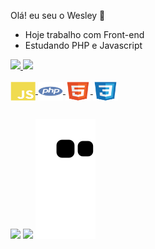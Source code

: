  Olá! eu seu o Wesley 🖖

- Hoje trabalho com Front-end
- Estudando PHP e Javascript

 <div style="display: inline_block">
  <a href="https://github.com/WesleyOliveira01">
  <img height="180em" src="https://github-readme-stats.vercel.app/api?username=WesleyOliveira01&show_icons=true&theme=dark&include_all_commits=true&count_private=false"/>
  <img  height="130em"  src="https://github-readme-stats.vercel.app/api/top-langs/?username=WesleyOliveira01&layout=compact&langs_count=7&theme=dark"/>
</div>
 <div style="display: inline_block"><br>
  <img align="center" alt="Wesley-Js" height="30" width="40" src="https://raw.githubusercontent.com/devicons/devicon/master/icons/javascript/javascript-plain.svg">
  <img align="center" alt="Wesley-Ts" height="30" width="40" src="https://github.com/devicons/devicon/blob/00f02ef57fb7601fd1ddcc2fe6fe670fef3ae3e4/icons/php/php-plain.svg">
  <img align="center" alt="Wesley-HTML" height="30" width="40" src="https://raw.githubusercontent.com/devicons/devicon/master/icons/html5/html5-original.svg">
  <img align="center" alt="Wesley-CSS" height="30" width="40" src="https://raw.githubusercontent.com/devicons/devicon/master/icons/css3/css3-original.svg">
</div>
  
  ##
  
  <div> 
 
  <!--<a href="https://instagram.com/" target="_blank"><img src="https://img.shields.io/badge/-Instagram-%23E4405F?style=for-the-badge&logo=instagram&logoColor=white" target="_blank"></a>
 --> 
  <a href = "https://outlook.live.com/mail/wesleyoliveira.dev@outlook.com/"><img src="https://img.shields.io/badge/-Outlook-%23333?style=for-the-badge&logo=Outlook&logoColor=white" target="_blank"></a>
  <a href="https://www.linkedin.com/in/wesley-oliveira-aa53b221b/" target="_blank"><img src="https://img.shields.io/badge/-LinkedIn-%230077B5?style=for-the-badge&logo=linkedin&logoColor=white" target="_blank"></a> 
  ![Snake animation](https://github.com/rafaballerini/rafaballerini/blob/output/github-contribution-grid-snake.svg)
 
</div>
  
  
